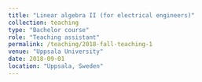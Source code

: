 ```yaml
---
title: "Linear algebra II (for electrical engineers)"
collection: teaching
type: "Bachelor course"
role: "Teaching assistant"
permalink: /teaching/2018-fall-teaching-1
venue: "Uppsala University"
date: 2018-09-01
location: "Uppsala, Sweden"
---
```


